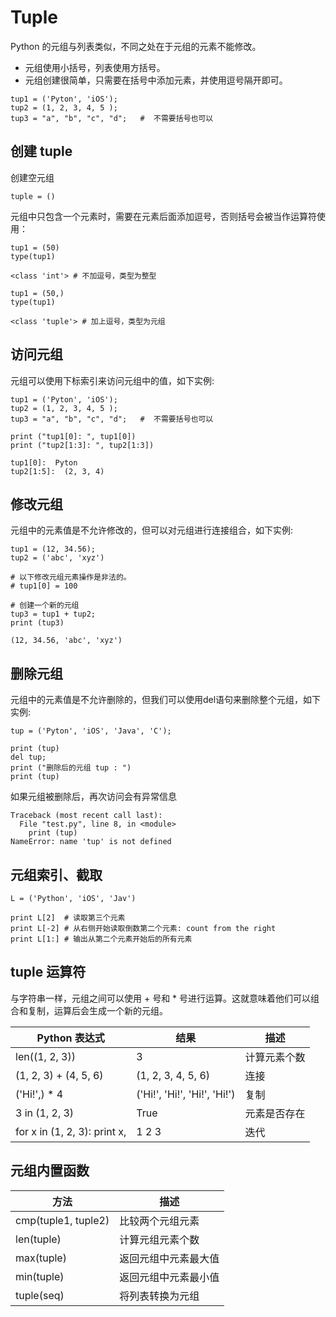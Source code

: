 # Tuple #

Python 的元组与列表类似，不同之处在于元组的元素不能修改。
* 元组使用小括号，列表使用方括号。
* 元组创建很简单，只需要在括号中添加元素，并使用逗号隔开即可。

```
tup1 = ('Pyton', 'iOS');
tup2 = (1, 2, 3, 4, 5 );
tup3 = "a", "b", "c", "d";   #  不需要括号也可以
```

## 创建 tuple ##

创建空元组

```
tuple = ()
```

元组中只包含一个元素时，需要在元素后面添加逗号，否则括号会被当作运算符使用：

```
tup1 = (50)
type(tup1) 

<class 'int'> # 不加逗号，类型为整型

tup1 = (50,)
type(tup1)

<class 'tuple'> # 加上逗号，类型为元组
```

## 访问元组 ##

元组可以使用下标索引来访问元组中的值，如下实例:

```
tup1 = ('Pyton', 'iOS');
tup2 = (1, 2, 3, 4, 5 );
tup3 = "a", "b", "c", "d";   #  不需要括号也可以

print ("tup1[0]: ", tup1[0])
print ("tup2[1:3]: ", tup2[1:3])

tup1[0]:  Pyton
tup2[1:5]:  (2, 3, 4)
```

## 修改元组 ##

元组中的元素值是不允许修改的，但可以对元组进行连接组合，如下实例:

```
tup1 = (12, 34.56);
tup2 = ('abc', 'xyz')

# 以下修改元组元素操作是非法的。
# tup1[0] = 100
 
# 创建一个新的元组
tup3 = tup1 + tup2;
print (tup3)

(12, 34.56, 'abc', 'xyz')
```

## 删除元组 ##

元组中的元素值是不允许删除的，但我们可以使用del语句来删除整个元组，如下实例:

```
tup = ('Pyton', 'iOS', 'Java', 'C');
 
print (tup)
del tup;
print ("删除后的元组 tup : ")
print (tup)
```

如果元组被删除后，再次访问会有异常信息

```
Traceback (most recent call last):
  File "test.py", line 8, in <module>
    print (tup)
NameError: name 'tup' is not defined
```

## 元组索引、截取

```
L = ('Python', 'iOS', 'Jav')

print L[2]  # 读取第三个元素
print L[-2] # 从右侧开始读取倒数第二个元素: count from the right
print L[1:] # 输出从第二个元素开始后的所有元素
```

## tuple 运算符 ##

与字符串一样，元组之间可以使用 + 号和 * 号进行运算。这就意味着他们可以组合和复制，运算后会生成一个新的元组。

|Python 表达式|结果|描述|
|-----------|-----|-----|
|len((1, 2, 3))|3|计算元素个数|
|(1, 2, 3) + (4, 5, 6)|(1, 2, 3, 4, 5, 6)|连接|
|('Hi!',) * 4|('Hi!', 'Hi!', 'Hi!', 'Hi!')|复制|
|3 in (1, 2, 3)|True|元素是否存在|
|for x in (1, 2, 3): print x,|1 2 3|迭代|

## 元组内置函数 ##

|方法|描述|
|----|----|
|cmp(tuple1, tuple2)|比较两个元组元素|
|len(tuple)|计算元组元素个数|
|max(tuple)|返回元组中元素最大值|
|min(tuple)|返回元组中元素最小值|
|tuple(seq)|将列表转换为元组|

